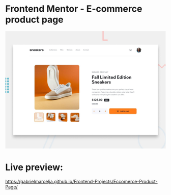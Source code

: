 # Frontend Mentor - E-commerce product page

![Design preview ](./design/desktop-preview.jpg)

# Live preview:
https://gabrielmarcelja.github.io/Frontend-Projects/Eccomerce-Product-Page/